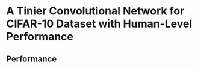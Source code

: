 # A Tinier Convolutional Network for CIFAR-10 Dataset with Human-Level Performance

## Performance


